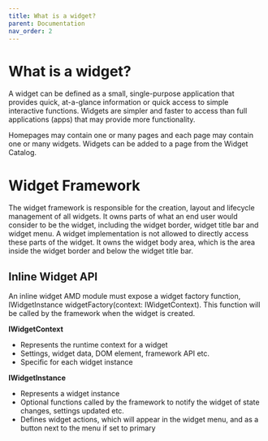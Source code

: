 ```yaml
---
title: What is a widget?
parent: Documentation
nav_order: 2
---
```


# What is a widget?
A widget can be defined as a small, single-purpose application that provides quick, at-a-glance information or quick access to simple interactive functions. Widgets are simpler and faster to access than full applications (apps) that may provide more functionality.

Homepages may contain one or many pages and each page may contain one or many widgets. Widgets can be added to a page from the Widget Catalog.

# Widget Framework

The widget framework is responsible for the creation, layout and lifecycle management of all widgets. It owns parts of what an end user would consider to be the widget, including the widget border, widget title bar and widget menu. A widget implementation is not allowed to directly access these parts of the widget. It owns the widget body area, which is the area inside the widget border and below the widget title bar.



## Inline Widget API
An inline widget AMD module must expose a widget factory function, IWidgetInstance widgetFactory(context: IWidgetContext). This function will be called by the framework when the widget is created.

<b>IWidgetContext</b>
<ul>
  <li>Represents the runtime context for a widget
  <li>Settings, widget data, DOM element, framework API etc.  
  <li>Specific for each widget instance  
</ul>

<b>IWidgetInstance</b>
<ul>
  <li>Represents a widget instance
  <li>Optional functions called by the framework to notify the widget of state changes, settings updated etc.
  <li>Defines widget actions, which will appear in the widget menu, and as a button next to the menu if set to primary  
</ul>
